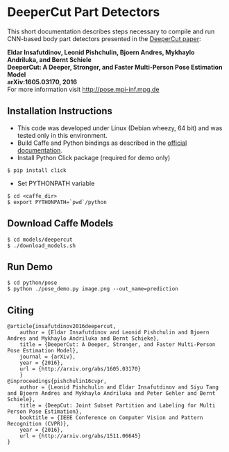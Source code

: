 # DeeperCut Part Detectors

This short documentation describes steps necessary to compile and run CNN-based body part detectors presented in the [DeeperCut paper](http://arxiv.org/abs/1605.03170):

**Eldar Insafutdinov, Leonid Pishchulin, Bjoern Andres, Mykhaylo Andriluka, and Bernt Schiele   
DeeperCut:  A Deeper, Stronger, and Faster Multi-Person Pose Estimation Model   
arXiv:1605.03170, 2016**	
For more information visit http://pose.mpi-inf.mpg.de

## Installation Instructions
- This code was developed under Linux (Debian wheezy, 64 bit) and was tested only in this environment.
- Build Caffe and Python bindings as described in the [official documentation](http://caffe.berkeleyvision.org/installation.html).
- Install Python Click package (required for demo only)		
```
$ pip install click
```
- Set PYTHONPATH variable	
```
$ cd <caffe_dir>
$ export PYTHONPATH=`pwd`/python
```

## Download Caffe Models
```
$ cd models/deepercut
$ ./download_models.sh
```

## Run Demo
```
$ cd python/pose
$ python ./pose_demo.py image.png --out_name=prediction
```

## Citing
```
@article{insafutdinov2016deepercut,
	author = {Eldar Insafutdinov and Leonid Pishchulin and Bjoern Andres and Mykhaylo Andriluka and Bernt Schieke},
	title = {DeeperCut: A Deeper, Stronger, and Faster Multi-Person Pose Estimation Model},
	journal = {arXiv},
	year = {2016},
	url = {http://arxiv.org/abs/1605.03170}
    }
@inproceedings{pishchulin16cvpr,
	author = {Leonid Pishchulin and Eldar Insafutdinov and Siyu Tang and Bjoern Andres and Mykhaylo Andriluka and Peter Gehler and Bernt Schiele},
	title = {DeepCut: Joint Subset Partition and Labeling for Multi Person Pose Estimation},
	booktitle = {IEEE Conference on Computer Vision and Pattern Recognition (CVPR)},
	year = {2016},
	url = {http://arxiv.org/abs/1511.06645}
}
```